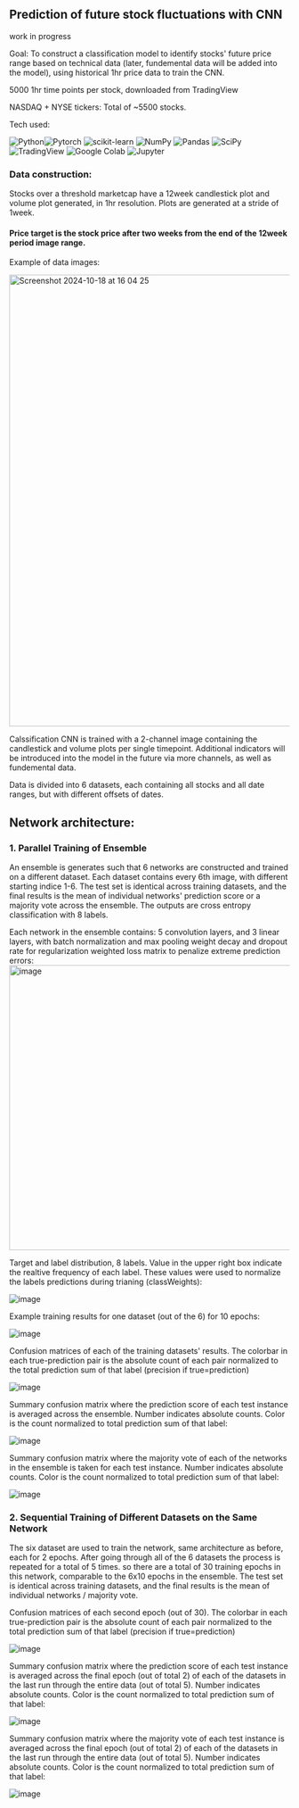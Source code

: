
## Prediction of future stock fluctuations with CNN

work in progress

Goal: To construct a classification model to identify stocks' future price range based on technical data (later, fundemental data will be added into the model), using historical 1hr price data to train the CNN.

5000 1hr time points per stock, downloaded from TradingView

NASDAQ + NYSE tickers: Total of ~5500 stocks.

Tech used:

<img alt="Python" src="https://img.shields.io/badge/Python-3776ab?logo=python&logoColor=white&style-flat"><img alt="Pytorch" src="https://img.shields.io/badge/PyTorch-EE4C2C?logo=pytorch&logoColor=white&style-flat">
<img alt="scikit-learn" src="https://img.shields.io/badge/Scikit-f7931e?logo=scikit-learn&logoColor=white&style-flat">
<img alt="NumPy" src="https://img.shields.io/badge/NumPy-013242?logo=numpy&logoColor=white&style-flat">
<img alt="Pandas" src="https://img.shields.io/badge/Pandas-150458?logo=pandas&logoColor=white&style-flat">
<img alt="SciPy" src="https://img.shields.io/badge/SciPy-8CAAE6?logo=SciPy&logoColor=white&style-flat">
<img alt="TradingView" src="https://img.shields.io/badge/TradingView-131622?logo=tradingview&logoColor=white&style-flat">
<img alt="Google Colab" src="https://img.shields.io/badge/GoogleColab-f9ab00?logo=googlecolab&logoColor=white&style-flat">
<img alt="Jupyter" src="https://img.shields.io/badge/Jupyter-f37626?logo=jupyter&logoColor=white&style-flat">


### Data construction:
Stocks over a threshold marketcap have a 12week candlestick plot and volume plot generated, in 1hr resolution.
Plots are generated at a stride of 1week.
#### Price target is the stock price after two weeks from the end of the 12week period image range.

Example of data images:

<img width="810" alt="Screenshot 2024-10-18 at 16 04 25" src="https://github.com/user-attachments/assets/be22dd4b-3221-4fe7-8a61-08c41d0e01a6">

Calssification CNN is trained with a 2-channel image containing the candlestick and volume plots per single timepoint. 
Additional indicators will be introduced into the model in the future via more channels, as well as fundemental data.

Data is divided into 6 datasets, each containing all stocks and all date ranges, but with different offsets of dates.


## Network architecture:

### 1. Parallel Training of Ensemble

An ensemble is generates such that 6 networks are constructed and trained on a different dataset. Each dataset contains every 6th image, with different starting indice 1-6. The test set is identical across training datasets, and the final results is the mean of individual networks' prediction score or a majority vote across the ensemble. The outputs are cross entropy classification with 8 labels.

Each network in the ensemble contains:
  5 convolution layers, and 3 linear layers, with batch normalization and max pooling
  weight decay and dropout rate for regularization 
  weighted loss matrix to penalize extreme prediction errors:
  <img width="511" alt="image" src="https://github.com/user-attachments/assets/976fbbda-a0a2-4cd5-990e-aa6f4a8a21a4">



Target and label distribution, 8 labels. Value in the upper right box indicate the realtive frequency of each label. These values were used to normalize the labels predictions during trianing (classWeights):

![image](https://github.com/user-attachments/assets/0aa95058-0f33-40cb-95e0-192a5a14c0fa)


Example training results for one dataset (out of the 6) for 10 epochs:

![image](https://github.com/user-attachments/assets/0c421378-60d4-4ccf-8f90-2424453d6e3f)


Confusion matrices of each of the training datasets' results. The colorbar in each true-prediction pair is the absolute count of each pair normalized to the total prediction sum of that label (precision if true=prediction)

![image](https://github.com/user-attachments/assets/f02cef81-0d2c-4221-89e0-8958818aa4ea)

Summary confusion matrix where the prediction score of each test instance is averaged across the ensemble. Number indicates absolute counts. Color is the count normalized to total prediction sum of that label:

![image](https://github.com/user-attachments/assets/a2b3674e-a7db-4c2f-9f81-9c9e0cc94896)

Summary confusion matrix where the majority vote of each of the networks in the ensemble is taken for each test instance. Number indicates absolute counts. Color is the count normalized to total prediction sum of that label:

![image](https://github.com/user-attachments/assets/a2b4d64d-da69-4c9b-be7c-caa816532658)

### 2. Sequential Training of Different Datasets on the Same Network

The six dataset are used to train the network, same architecture as before, each for 2 epochs. After going through all of the 6 datasets the process is repeated for a total of 5 times. so there are a total of 30 training epochs in this network, comparable to the 6x10 epochs in the ensemble. The test set is identical across training datasets, and the final results is the mean of individual networks / majority vote.

Confusion matrices of each second epoch (out of 30). The colorbar in each true-prediction pair is the absolute count of each pair normalized to the total prediction sum of that label (precision if true=prediction)

![image](https://github.com/user-attachments/assets/cb9e6623-f41b-4adb-9019-ff9257dbc858)

Summary confusion matrix where the prediction score of each test instance is averaged across the final epoch (out of total 2) of each of the datasets in the last run through the entire data (out of total 5). Number indicates absolute counts. Color is the count normalized to total prediction sum of that label:

![image](https://github.com/user-attachments/assets/a4873db6-4a01-4a84-870d-1b2697120214)

Summary confusion matrix where the majority vote of each test instance is averaged across the final epoch (out of total 2) of each of the datasets in the last run through the entire data (out of total 5). Number indicates absolute counts. Color is the count normalized to total prediction sum of that label:

![image](https://github.com/user-attachments/assets/1a7bdd86-657e-409e-975b-53180ece53e2)

